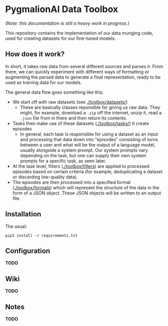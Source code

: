 # PygmalionAI Data Toolbox

*(Note: this documentation is still a heavy work in progress.)*

This repository contains the implementation of our data munging code, used for creating datasets for our fine-tuned models.

## How does it work?

In short, it takes raw data from several different sources and parses it. From there, we can quickly experiment with different ways of formatting or augmenting the parsed data to generate a final representation, ready to be used as training data for our models.

The general data flow goes something like this:

- We start off with raw datasets (see [./toolbox/datasets/](./toolbox/datasets/))
  - These are basically classes reponsible for giving us raw data. They might, for example, download a `.zip` off the internet, unzip it, read a `.json` file from in there and then return its contents.
- Tasks then make use of these datasets ([./toolbox/tasks/](./toolbox/tasks/)) ti create episodes
  - In general, each task is responsible for using a dataset as an input and processing that data down into "episodes" consisting of turns between a user and what will be the output of a language model, usually alongside a system prompt. Our system prompts vary depending on the task, but one can supply their own system prompts for a specific task, as seen later.
- At the task level, filters ([./toolbox/filters](./toolbox/filters/)) are applied to processed episodes based on certain criteria (for example, deduplicating a dataset or discarding low-quality data).
- The episodes are then processed into a specified format ([./toolbox/formats](./toolbox/formats/)) which will represent the structure of the data in the form of a JSON object. These JSON objects will be written to an output file.

## Installation
The usual:

`pip3 install -r requirements.txt`

## Configuration
**TODO**

## Wiki
**TODO**

## Notes
**TODO**